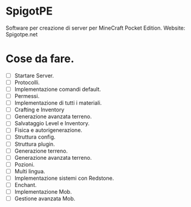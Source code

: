 # SpigotPE
Software per creazione di server per MineCraft Pocket Edition. Website: Spigotpe.net
# Cose da fare.
- [ ] Startare Server.
- [ ] Protocolli.
- [ ] Implementazione comandi default.
- [ ] Permessi.
- [ ] Implementazione di tutti i materiali.
- [ ] Crafting e Inventory
- [ ] Generazione avanzata terreno.
- [ ] Salvataggio Level e Inventory.
- [ ] Fisica e autorigenerazione.
- [ ] Struttura config.
- [ ] Struttura plugin.
- [ ] Generazione terreno.
- [ ] Generazione avanzata terreno.
- [ ] Pozioni.
- [ ] Multi lingua.
- [ ] Implementazione sistemi con Redstone.
- [ ] Enchant.
- [ ] Implementazione Mob.
- [ ] Gestione avanzata Mob.
